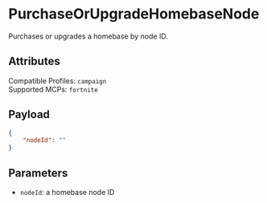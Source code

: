 # PurchaseOrUpgradeHomebaseNode
Purchases or upgrades a homebase by node ID.

## Attributes
Compatible Profiles: `campaign`  
Supported MCPs: `fortnite`

## Payload
```json
{
    "nodeId": ""
}
```

## Parameters
- `nodeId`: a homebase node ID